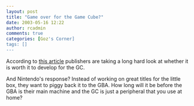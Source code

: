 ```yaml
---
layout: post
title: "Game over for the Game Cube?"
date: 2003-05-16 12:22
author: rcadmin
comments: true
categories: [Goz's Corner]
tags: []
---
```

<P>According to <A HREF='http://news.com.com/2100-1043-1003661.html?tag=nl'>this article</A> publishers are taking a long hard look at whether it is worth it to develop for the GC.
<br />
<P>And Nintendo's response? Instead of working on great titles for the little box, they want to piggy back it to the GBA. How long will it be before the GBA is their main machine and the GC is just a peripheral that you use at home?
